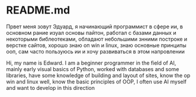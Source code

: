# README.md 
Првет меня зовут Эдуард, я начинающий программист в сфере ии,  в основном рание изуал основы пайтон,  работал с базами данных и некоторыми  библеотеками,   обладают небольшими  знними построке и верстке сайтов, хорошо знаю  оп win и linux,   знаю основные принципы ооп, сам часто пользуюсь ии и хочу развиваться в этом напровлении 

Hi, my name is Edward. I am a beginner programmer in the field of AI, mainly early visual basics of Python, worked with databases and some libraries, have some knowledge of building and layout of sites, know the op win and linux well, know the basic principles of OOP, I often use AI myself and want to develop in this direction

